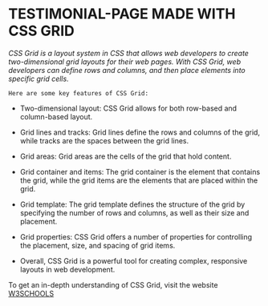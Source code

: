 # TESTIMONIAL-PAGE MADE WITH CSS GRID
*CSS Grid is a layout system in CSS that allows web developers to create two-dimensional grid layouts for their web pages. With CSS Grid, web developers can define rows and columns, and then place elements into specific grid cells.*
```
Here are some key features of CSS Grid:
```
* Two-dimensional layout: CSS Grid allows for both row-based and column-based layout.

* Grid lines and tracks: Grid lines define the rows and columns of the grid, while tracks are the spaces between the grid lines.

* Grid areas: Grid areas are the cells of the grid that hold content.

* Grid container and items: The grid container is the element that contains the grid, while the grid items are the elements that are placed within the grid.

* Grid template: The grid template defines the structure of the grid by specifying the number of rows and columns, as well as their size and placement.

* Grid properties: CSS Grid offers a number of properties for controlling the placement, size, and spacing of grid items.

* Overall, CSS Grid is a powerful tool for creating complex, responsive layouts in web development.

To get an in-depth understanding of CSS Grid, visit the website [W3SCHOOLS](https://www.w3schools.com/css/css_grid.asp)

